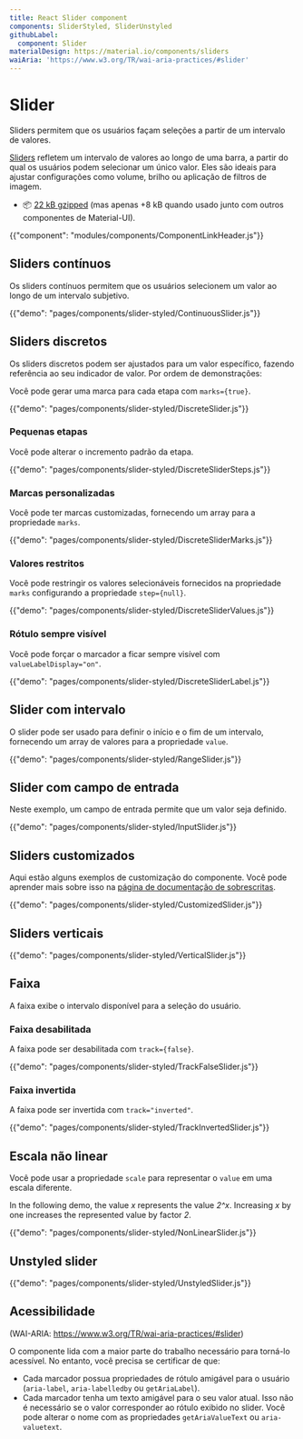 ```yaml
---
title: React Slider component
components: SliderStyled, SliderUnstyled
githubLabel:
  component: Slider
materialDesign: https://material.io/components/sliders
waiAria: 'https://www.w3.org/TR/wai-aria-practices/#slider'
---
```


# Slider

<p class="description">Sliders permitem que os usuários façam seleções a partir de um intervalo de valores.</p>

[Sliders](https://material.io/design/components/sliders.html) refletem um intervalo de valores ao longo de uma barra, a partir do qual os usuários podem selecionar um único valor. Eles são ideais para ajustar configurações como volume, brilho ou aplicação de filtros de imagem.

- 📦 [22 kB gzipped](/size-snapshot) (mas apenas +8 kB quando usado junto com outros componentes de Material-UI).

{{"component": "modules/components/ComponentLinkHeader.js"}}

## Sliders contínuos

Os sliders contínuos permitem que os usuários selecionem um valor ao longo de um intervalo subjetivo.

{{"demo": "pages/components/slider-styled/ContinuousSlider.js"}}

## Sliders discretos

Os sliders discretos podem ser ajustados para um valor específico, fazendo referência ao seu indicador de valor. Por ordem de demonstrações:

Você pode gerar uma marca para cada etapa com `marks={true}`.

{{"demo": "pages/components/slider-styled/DiscreteSlider.js"}}

### Pequenas etapas

Você pode alterar o incremento padrão da etapa.

{{"demo": "pages/components/slider-styled/DiscreteSliderSteps.js"}}

### Marcas personalizadas

Você pode ter marcas customizadas, fornecendo um array para a propriedade `marks`.

{{"demo": "pages/components/slider-styled/DiscreteSliderMarks.js"}}

### Valores restritos

Você pode restringir os valores selecionáveis fornecidos na propriedade `marks` configurando a propriedade `step={null}`.

{{"demo": "pages/components/slider-styled/DiscreteSliderValues.js"}}

### Rótulo sempre visível

Você pode forçar o marcador a ficar sempre visível com `valueLabelDisplay="on"`.

{{"demo": "pages/components/slider-styled/DiscreteSliderLabel.js"}}

## Slider com intervalo

O slider pode ser usado para definir o início e o fim de um intervalo, fornecendo um array de valores para a propriedade `value`.

{{"demo": "pages/components/slider-styled/RangeSlider.js"}}

## Slider com campo de entrada

Neste exemplo, um campo de entrada permite que um valor seja definido.

{{"demo": "pages/components/slider-styled/InputSlider.js"}}

## Sliders customizados

Aqui estão alguns exemplos de customização do componente. Você pode aprender mais sobre isso na [página de documentação de sobrescritas](/customization/components/).

{{"demo": "pages/components/slider-styled/CustomizedSlider.js"}}

## Sliders verticais

{{"demo": "pages/components/slider-styled/VerticalSlider.js"}}

## Faixa

A faixa exibe o intervalo disponível para a seleção do usuário.

### Faixa desabilitada

A faixa pode ser desabilitada com `track={false}`.

{{"demo": "pages/components/slider-styled/TrackFalseSlider.js"}}

### Faixa invertida

A faixa pode ser invertida com `track="inverted"`.

{{"demo": "pages/components/slider-styled/TrackInvertedSlider.js"}}

## Escala não linear

Você pode usar a propriedade `scale` para representar o `value` em uma escala diferente.

In the following demo, the value _x_ represents the value _2^x_. Increasing _x_ by one increases the represented value by factor _2_.

{{"demo": "pages/components/slider-styled/NonLinearSlider.js"}}

## Unstyled slider

{{"demo": "pages/components/slider-styled/UnstyledSlider.js"}}

## Acessibilidade

(WAI-ARIA: https://www.w3.org/TR/wai-aria-practices/#slider)

O componente lida com a maior parte do trabalho necessário para torná-lo acessível. No entanto, você precisa se certificar de que:

- Cada marcador possua propriedades de rótulo amigável para o usuário (`aria-label`, `aria-labelledby` ou `getAriaLabel`).
- Cada marcador tenha um texto amigável para o seu valor atual. Isso não é necessário se o valor corresponder ao rótulo exibido no slider. Você pode alterar o nome com as propriedades `getAriaValueText` ou `aria-valuetext`.
